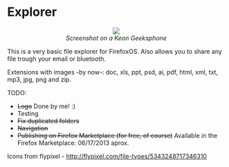 Explorer
========

<p align="center">

<img src="https://github.com/elecay/explorer/blob/master/screenshots/2013-05-27-00-37-02.png?raw=true">
<br><em>Screenshot on a Keon Geeksphone</em>

</p>

This is a very basic file explorer for FirefoxOS. Also allows you to share any file trough your email or bluetooth.

Extensions with images -by now-: doc, xls, ppt, psd, ai, pdf, html, xml, txt, mp3, jpg, png and zip.

TODO:

- ~~Logo~~ Done by me! :)
- Testing
- ~~Fix duplicated folders~~
- ~~Navigation~~
- ~~Publishing on Firefox Marketplace (for free, of course)~~ Available in the Firefox Marketplace: 06/17/2013 aprox.

Icons from flypixel - http://flypixel.com/file-types/5343248717346310

